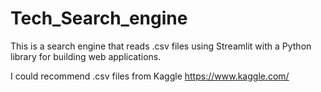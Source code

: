 # Tech_Search_engine
This is a search engine that reads .csv files using Streamlit with a Python library for building web applications. 

I could recommend .csv files from Kaggle 
https://www.kaggle.com/


